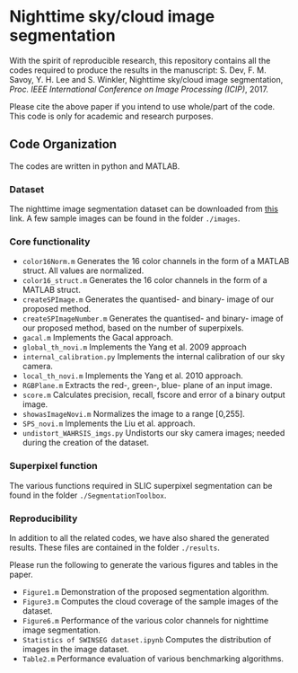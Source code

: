 # Nighttime sky/cloud image segmentation

With the spirit of reproducible research, this repository contains all the codes required to produce the results in the manuscript: S. Dev, F. M. Savoy, Y. H. Lee and S. Winkler, Nighttime sky/cloud image segmentation, *Proc. IEEE International Conference on Image Processing (ICIP)*, 2017. 

Please cite the above paper if you intend to use whole/part of the code. This code is only for academic and research purposes.

## Code Organization
The codes are written in python and MATLAB.

### Dataset
The nighttime image segmentation dataset can be downloaded from [this](http://vintage.winklerbros.net/index.html) link. A few sample images can be found in the folder `./images`.

### Core functionality
* `color16Norm.m` Generates the 16 color channels in the form of a MATLAB struct. All values are normalized.
* `color16_struct.m` Generates the 16 color channels in the form of a MATLAB struct.
* `createSPImage.m` Generates the quantised- and binary- image of our proposed method.
* `createSPImageNumber.m` Generates the quantised- and binary- image of our proposed method, based on the number of superpixels.
* `gacal.m` Implements the Gacal approach.
* `global_th_novi.m` Implements the Yang et al. 2009 approach
* `internal_calibration.py` Implements the internal calibration of our sky camera.
* `local_th_novi.m` Implements the Yang et al. 2010 approach.
* `RGBPlane.m` Extracts the red-, green-, blue- plane of an input image.
* `score.m` Calculates precision, recall, fscore and error of a binary output image.
* `showasImageNovi.m` Normalizes the image to a range [0,255].
* `SPS_novi.m` Implements the Liu et al. approach.
* `undistort_WAHRSIS_imgs.py` Undistorts our sky camera images; needed during the creation of the dataset.

### Superpixel function
The various functions required in SLIC superpixel segmentation can be found in the folder `./SegmentationToolbox`.

### Reproducibility 
In addition to all the related codes, we have also shared the generated results. These files are contained in the folder `./results`.

Please run the following to generate the various figures and tables in the paper.
* `Figure1.m` Demonstration of the proposed segmentation algorithm.
* `Figure3.m` Computes the cloud coverage of the sample images of the dataset. 
* `Figure6.m` Performance of the various color channels for nighttime image segmentation.
* `Statistics of SWINSEG dataset.ipynb` Computes the distribution of images in the image dataset.
* `Table2.m` Performance evaluation of various benchmarking algorithms. 
